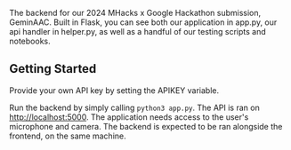 The backend for our 2024 MHacks x Google Hackathon submission, GeminAAC. Built in Flask, you can see both our application in app.py, our api handler in helper.py, as well as a handful of our testing scripts and notebooks.

## Getting Started

Provide your own API key by setting the APIKEY variable.

Run the backend by simply calling `python3 app.py`. The API is ran on [http://localhost:5000](http://localhost:5000/test). The application needs access to the user's microphone and camera. The backend is expected to be ran alongside the frontend, on the same machine.